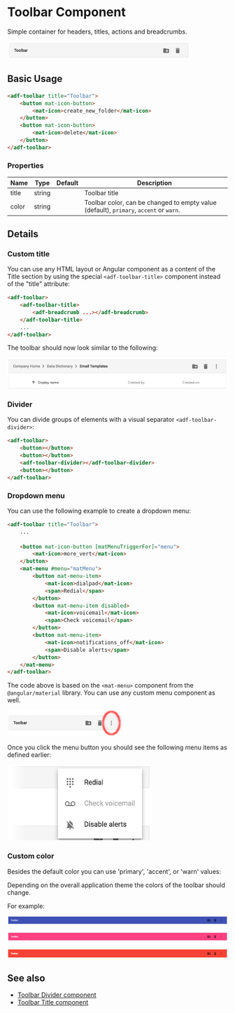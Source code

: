 # Toolbar Component

Simple container for headers, titles, actions and breadcrumbs.

![](docassets/images/adf-toolbar-01.png)

## Basic Usage

```html
<adf-toolbar title="Toolbar">
    <button mat-icon-button>
        <mat-icon>create_new_folder</mat-icon>
    </button>
    <button mat-icon-button>
        <mat-icon>delete</mat-icon>
    </button>
</adf-toolbar>
```

### Properties

| Name | Type | Default | Description |
| ---- | ---- | ------- | ----------- |
| title | string |  | Toolbar title |
| color | string |  | Toolbar color, can be changed to empty value (default), `primary`, `accent` or `warn`. |

## Details

### Custom title

You can use any HTML layout or Angular component as a content of the Title section by using the special `<adf-toolbar-title>` component instead of the "title" attribute:

```html
<adf-toolbar>
    <adf-toolbar-title>
        <adf-breadcrumb ...></adf-breadcrumb>
    </adf-toolbar-title>
    ...
</adf-toolbar>
```

The toolbar should now look similar to the following:

![](docassets/images/adf-toolbar-02.png)

### Divider

You can divide groups of elements with a visual separator `<adf-toolbar-divider>`:

```html
<adf-toolbar>
    <button></button>
    <button></button>
    <adf-toolbar-divider></adf-toolbar-divider>
    <button></button>
</adf-toolbar>
```

### Dropdown menu

You can use the following example to create a dropdown menu:

```html
<adf-toolbar title="Toolbar">
    ...

    <button mat-icon-button [matMenuTriggerFor]="menu">
        <mat-icon>more_vert</mat-icon>
    </button>
    <mat-menu #menu="matMenu">
        <button mat-menu-item>
            <mat-icon>dialpad</mat-icon>
            <span>Redial</span>
        </button>
        <button mat-menu-item disabled>
            <mat-icon>voicemail</mat-icon>
            <span>Check voicemail</span>
        </button>
        <button mat-menu-item>
            <mat-icon>notifications_off</mat-icon>
            <span>Disable alerts</span>
        </button>
    </mat-menu>
</adf-toolbar>
```

The code above is based on the `<mat-menu>` component from the `@angular/material` library. You can use any custom menu component as well.

![](docassets/images/adf-toolbar-03.png)

Once you click the menu button you should see the following menu items as defined earlier:

![](docassets/images/adf-toolbar-04.png)

### Custom color

Besides the default color you can use 'primary', 'accent', or 'warn' values:

Depending on the overall application theme the colors of the toolbar should change.

For example:

![](docassets/images/adf-toolbar-05.png)

![](docassets/images/adf-toolbar-06.png)

![](docassets/images/adf-toolbar-07.png)

## See also

-   [Toolbar Divider component](toolbar-divider.component.md)
-   [Toolbar Title component](toolbar-title.component.md)
